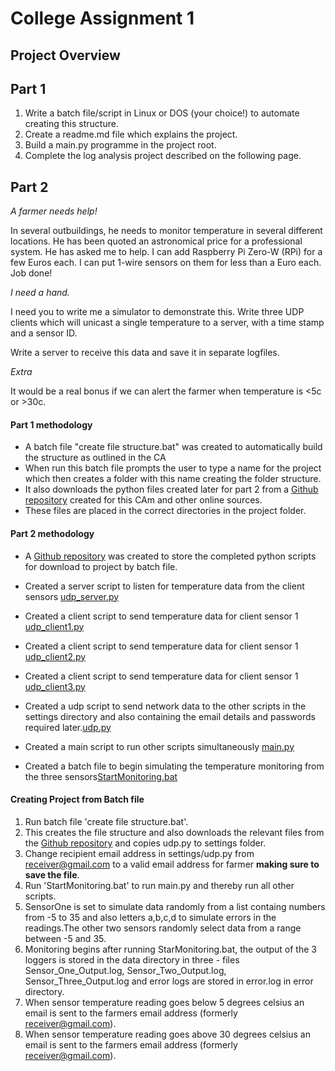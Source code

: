 # College Assignment 1 #

## Project Overview ##

## Part 1 ##

1. Write a batch file/script in Linux or DOS (your choice!) to automate creating this structure.
2. Create a readme.md file which explains the project.
3. Build a main.py programme in the project root.
4. Complete the log analysis project described on the following page.

## Part 2 ##

*A farmer needs help!*

In several outbuildings, he needs to monitor temperature in several different locations. He has been
quoted an astronomical price for a professional system. He has asked me to help.
I can add Raspberry Pi Zero-W (RPi) for a few Euros each. I can put 1-wire sensors on them for less
than a Euro each. Job done!

*I need a hand.*

I need you to write me a simulator to demonstrate this. Write three UDP clients which will unicast a
single temperature to a server, with a time stamp and a sensor ID.

Write a server to receive this data and save it in separate logfiles.

*Extra*

It would be a real bonus if we can alert the farmer when temperature is <5c or >30c.

#### Part 1 methodology ### 

- A batch file "create file structure.bat" was created to automatically build the structure as outlined in the CA
- When run this batch file prompts the user to type a name for the project which then creates a folder with this name creating the folder structure.
- It also downloads the python files created later for part 2 from a [Github repository](https://github.com/EoinLyng/IAS--ca1) created for this CAm and other online sources.
- These files are placed in the correct directories in the project folder.


#### Part 2 methodology ### 

- A [Github repository](https://github.com/EoinLyng/IAS--ca1) was created  to store the completed python scripts for download to project by batch file.
- Created a server script to listen for temperature data from the client sensors  [udp_server.py](https://raw.githubusercontent.com/EoinLyng/IAS--ca1/main/udp_server.py)
- Created a client script to send temperature data for client sensor 1 [udp_client1.py](https://raw.githubusercontent.com/EoinLyng/IAS--ca1/main/udp_client1.py)

- Created a client script to send temperature data for client sensor 1 [udp_client2.py](https://raw.githubusercontent.com/EoinLyng/IAS--ca1/main/udp_client2.py)
- Created a client script to send temperature data for client sensor 1 [udp_client3.py](https://raw.githubusercontent.com/EoinLyng/IAS--ca1/main/udp_client3.py)
- Created a udp script to send network data to the other scripts in the settings directory  and also containing the email details and passwords required later.[udp.py](https://raw.githubusercontent.com/EoinLyng/IAS--ca1/main/udp.py)
- Created a main script to run other scripts simultaneously [main.py](https://raw.githubusercontent.com/EoinLyng/IAS--ca1/main/main.py)
- Created a batch file to begin simulating the temperature monitoring from the three sensors[StartMonitoring.bat](https://raw.githubusercontent.com/EoinLyng/IAS--ca1/main/StartMonitoring.bat)

#### Creating Project from Batch file ### 
1. Run batch file 'create file structure.bat'.
2. This creates the file structure and also downloads the relevant files from the [Github repository](https://github.com/EoinLyng/IAS--ca1) and copies udp.py to settings folder.
3. Change recipient email address in settings/udp.py from receiver@gmail.com to a valid email address for farmer **making sure to save the file**.
4. Run 'StartMonitoring.bat' to run main.py and thereby run all other scripts.
5. SensorOne is set to simulate data randomly from a list containg numbers from -5 to 35 and also letters a,b,c,d to simulate errors in the readings.The other two sensors randomly select data from a range between -5 and 35.
5. Monitoring begins after running StarMonitoring.bat, the output of the 3 loggers is stored in the data directory in three - files Sensor_One_Output.log, Sensor_Two_Output.log, Sensor_Three_Output.log and error logs are stored in error.log in error directory.
6. When sensor temperature reading goes below 5 degrees celsius an email is sent to the farmers email address (formerly receiver@gmail.com).
7. When  sensor temperature reading goes above 30 degrees celsius an email is sent to the farmers email address (formerly receiver@gmail.com).
